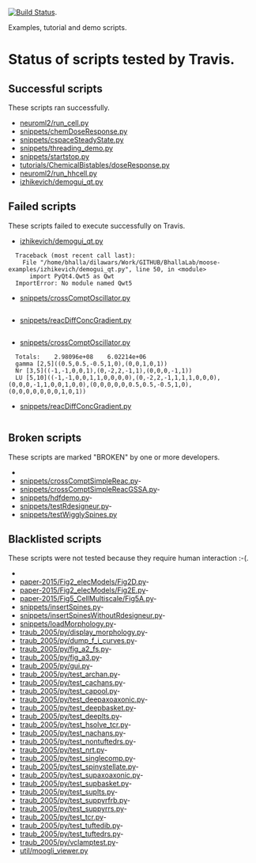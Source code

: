 [![Build Status](https://travis-ci.org/BhallaLab/moose-examples.svg?branch=master)](https://travis-ci.org/BhallaLab/moose-examples).

Examples, tutorial and demo scripts.

# Status of scripts tested by Travis.

## Successful scripts

These scripts ran successfully.

- [ neuroml2/run_cell.py ](https://github.com/BhallaLab/moose-examples/blob/master/neuroml2/run_cell.py)
- [ snippets/chemDoseResponse.py ](https://github.com/BhallaLab/moose-examples/blob/master/snippets/chemDoseResponse.py)
- [ snippets/cspaceSteadyState.py ](https://github.com/BhallaLab/moose-examples/blob/master/snippets/cspaceSteadyState.py)
- [ snippets/threading_demo.py ](https://github.com/BhallaLab/moose-examples/blob/master/snippets/threading_demo.py)
- [ snippets/startstop.py ](https://github.com/BhallaLab/moose-examples/blob/master/snippets/startstop.py)
- [ tutorials/ChemicalBistables/doseResponse.py ](https://github.com/BhallaLab/moose-examples/blob/master/tutorials/ChemicalBistables/doseResponse.py)
- [ neuroml2/run_hhcell.py ](https://github.com/BhallaLab/moose-examples/blob/master/neuroml2/run_hhcell.py)
- [ izhikevich/demogui_qt.py ](https://github.com/BhallaLab/moose-examples/blob/master/izhikevich/demogui_qt.py)

## Failed scripts

These scripts failed to execute successfully on Travis.
- [ izhikevich/demogui_qt.py ](https://github.com/BhallaLab/moose-examples/blob/master/izhikevich/demogui_qt.py)

```
  Traceback (most recent call last):
    File "/home/bhalla/dilawars/Work/GITHUB/BhallaLab/moose-examples/izhikevich/demogui_qt.py", line 50, in <module>
      import PyQt4.Qwt5 as Qwt
  ImportError: No module named Qwt5
```
- [ snippets/crossComptOscillator.py ](https://github.com/BhallaLab/moose-examples/blob/master/snippets/crossComptOscillator.py)

```
```
- [ snippets/reacDiffConcGradient.py ](https://github.com/BhallaLab/moose-examples/blob/master/snippets/reacDiffConcGradient.py)

```
```
- [ snippets/crossComptOscillator.py ](https://github.com/BhallaLab/moose-examples/blob/master/snippets/crossComptOscillator.py)

```
  Totals:    2.98096e+08    6.02214e+06    
  gamma [2,5]((0.5,0.5,-0.5,1,0),(0,0,1,0,1))
  Nr [3,5]((-1,-1,0,0,1),(0,-2,2,-1,1),(0,0,0,-1,1))
  LU [5,10]((-1,-1,0,0,1,1,0,0,0,0),(0,-2,2,-1,1,1,1,0,0,0),(0,0,0,-1,1,0,0,1,0,0),(0,0,0,0,0,0.5,0.5,-0.5,1,0),(0,0,0,0,0,0,0,1,0,1))
```
- [ snippets/reacDiffConcGradient.py ](https://github.com/BhallaLab/moose-examples/blob/master/snippets/reacDiffConcGradient.py)

```
```

## Broken scripts

These scripts are marked "BROKEN" by one or more developers.

- 
- [snippets/crossComptSimpleReac.py](https://github.com/BhallaLab/moose-examples/blob/master/snippets/crossComptSimpleReac.py)- 
- [snippets/crossComptSimpleReacGSSA.py](https://github.com/BhallaLab/moose-examples/blob/master/snippets/crossComptSimpleReacGSSA.py)- 
- [snippets/hdfdemo.py](https://github.com/BhallaLab/moose-examples/blob/master/snippets/hdfdemo.py)- 
- [snippets/testRdesigneur.py](https://github.com/BhallaLab/moose-examples/blob/master/snippets/testRdesigneur.py)- 
- [snippets/testWigglySpines.py](https://github.com/BhallaLab/moose-examples/blob/master/snippets/testWigglySpines.py)

## Blacklisted scripts

These scripts were not tested because they require human interaction :-(.

- 
- [paper-2015/Fig2_elecModels/Fig2D.py](https://github.com/BhallaLab/moose-examples/blob/master/paper-2015/Fig2_elecModels/Fig2D.py)- 
- [paper-2015/Fig2_elecModels/Fig2E.py](https://github.com/BhallaLab/moose-examples/blob/master/paper-2015/Fig2_elecModels/Fig2E.py)- 
- [paper-2015/Fig5_CellMultiscale/Fig5A.py](https://github.com/BhallaLab/moose-examples/blob/master/paper-2015/Fig5_CellMultiscale/Fig5A.py)- 
- [snippets/insertSpines.py](https://github.com/BhallaLab/moose-examples/blob/master/snippets/insertSpines.py)- 
- [snippets/insertSpinesWithoutRdesigneur.py](https://github.com/BhallaLab/moose-examples/blob/master/snippets/insertSpinesWithoutRdesigneur.py)- 
- [snippets/loadMorphology.py](https://github.com/BhallaLab/moose-examples/blob/master/snippets/loadMorphology.py)- 
- [traub_2005/py/display_morphology.py](https://github.com/BhallaLab/moose-examples/blob/master/traub_2005/py/display_morphology.py)- 
- [traub_2005/py/dump_f_i_curves.py](https://github.com/BhallaLab/moose-examples/blob/master/traub_2005/py/dump_f_i_curves.py)- 
- [traub_2005/py/fig_a2_fs.py](https://github.com/BhallaLab/moose-examples/blob/master/traub_2005/py/fig_a2_fs.py)- 
- [traub_2005/py/fig_a3.py](https://github.com/BhallaLab/moose-examples/blob/master/traub_2005/py/fig_a3.py)- 
- [traub_2005/py/gui.py](https://github.com/BhallaLab/moose-examples/blob/master/traub_2005/py/gui.py)- 
- [traub_2005/py/test_archan.py](https://github.com/BhallaLab/moose-examples/blob/master/traub_2005/py/test_archan.py)- 
- [traub_2005/py/test_cachans.py](https://github.com/BhallaLab/moose-examples/blob/master/traub_2005/py/test_cachans.py)- 
- [traub_2005/py/test_capool.py](https://github.com/BhallaLab/moose-examples/blob/master/traub_2005/py/test_capool.py)- 
- [traub_2005/py/test_deepaxoaxonic.py](https://github.com/BhallaLab/moose-examples/blob/master/traub_2005/py/test_deepaxoaxonic.py)- 
- [traub_2005/py/test_deepbasket.py](https://github.com/BhallaLab/moose-examples/blob/master/traub_2005/py/test_deepbasket.py)- 
- [traub_2005/py/test_deeplts.py](https://github.com/BhallaLab/moose-examples/blob/master/traub_2005/py/test_deeplts.py)- 
- [traub_2005/py/test_hsolve_tcr.py](https://github.com/BhallaLab/moose-examples/blob/master/traub_2005/py/test_hsolve_tcr.py)- 
- [traub_2005/py/test_nachans.py](https://github.com/BhallaLab/moose-examples/blob/master/traub_2005/py/test_nachans.py)- 
- [traub_2005/py/test_nontuftedrs.py](https://github.com/BhallaLab/moose-examples/blob/master/traub_2005/py/test_nontuftedrs.py)- 
- [traub_2005/py/test_nrt.py](https://github.com/BhallaLab/moose-examples/blob/master/traub_2005/py/test_nrt.py)- 
- [traub_2005/py/test_singlecomp.py](https://github.com/BhallaLab/moose-examples/blob/master/traub_2005/py/test_singlecomp.py)- 
- [traub_2005/py/test_spinystellate.py](https://github.com/BhallaLab/moose-examples/blob/master/traub_2005/py/test_spinystellate.py)- 
- [traub_2005/py/test_supaxoaxonic.py](https://github.com/BhallaLab/moose-examples/blob/master/traub_2005/py/test_supaxoaxonic.py)- 
- [traub_2005/py/test_supbasket.py](https://github.com/BhallaLab/moose-examples/blob/master/traub_2005/py/test_supbasket.py)- 
- [traub_2005/py/test_suplts.py](https://github.com/BhallaLab/moose-examples/blob/master/traub_2005/py/test_suplts.py)- 
- [traub_2005/py/test_suppyrfrb.py](https://github.com/BhallaLab/moose-examples/blob/master/traub_2005/py/test_suppyrfrb.py)- 
- [traub_2005/py/test_suppyrrs.py](https://github.com/BhallaLab/moose-examples/blob/master/traub_2005/py/test_suppyrrs.py)- 
- [traub_2005/py/test_tcr.py](https://github.com/BhallaLab/moose-examples/blob/master/traub_2005/py/test_tcr.py)- 
- [traub_2005/py/test_tuftedib.py](https://github.com/BhallaLab/moose-examples/blob/master/traub_2005/py/test_tuftedib.py)- 
- [traub_2005/py/test_tuftedrs.py](https://github.com/BhallaLab/moose-examples/blob/master/traub_2005/py/test_tuftedrs.py)- 
- [traub_2005/py/vclamptest.py](https://github.com/BhallaLab/moose-examples/blob/master/traub_2005/py/vclamptest.py)- 
- [util/moogli_viewer.py](https://github.com/BhallaLab/moose-examples/blob/master/util/moogli_viewer.py)

